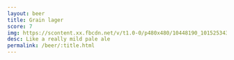 ```yaml
---
layout: beer
title: Grain lager
score: 7
img: https://scontent.xx.fbcdn.net/v/t1.0-0/p480x480/10448190_10152534314748745_6480384213227978387_n.jpg?oh=20eac9531f3187c4e954ee0972daedee&oe=591CD4A4
desc: Like a really mild pale ale
permalink: /beer/:title.html
---
```

